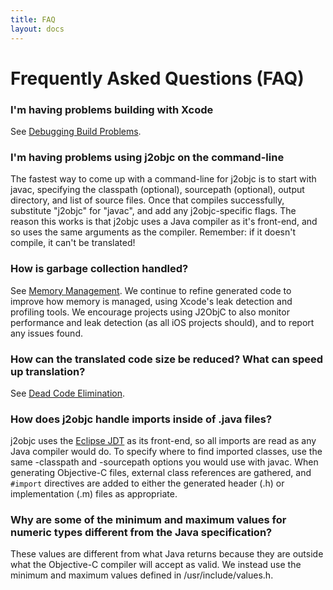 ```yaml
---
title: FAQ
layout: docs
---
```


# Frequently Asked Questions (FAQ)

### I'm having problems building with Xcode

See [Debugging Build Problems](Xcode-Build-Rules.html#wiki-debugging-build-problems).

### I'm having problems using j2objc on the command-line

The fastest way to come up with a command-line for j2objc is to start with javac, specifying the classpath (optional), sourcepath (optional), output directory, and list of source files. Once that compiles successfully, substitute "j2objc" for "javac", and add any j2objc-specific flags. The reason this works is that j2objc uses a Java compiler as it's front-end, and so uses the same arguments as the compiler. Remember: if it doesn't compile, it can't be translated!

### How is garbage collection handled?

See [Memory Management](Memory-Management.html).  We continue to refine generated code to improve how memory is managed, using Xcode's leak detection and profiling tools.  We encourage projects using J2ObjC to also monitor performance and leak detection (as all iOS projects should), and to report any issues found.

### How can the translated code size be reduced?  What can speed up translation?

See [Dead Code Elimination](Dead-Code-Elimination.html).

### How does j2objc handle imports inside of .java files?

j2objc uses the [Eclipse JDT](Design-Overview.html#JDT) as its front-end, so all imports are read as any Java compiler would do.  To specify where to find imported classes, use the same -classpath and -sourcepath options you would use with javac. When generating Objective-C files, external class references are gathered, and `#import` directives are added to either the generated header (.h) or implementation (.m) files as appropriate.

### Why are some of the minimum and maximum values for numeric types different from the Java specification?

These values are different from what Java returns because they are outside what the Objective-C compiler will accept as valid. We instead use the minimum and maximum values defined in /usr/include/values.h.
